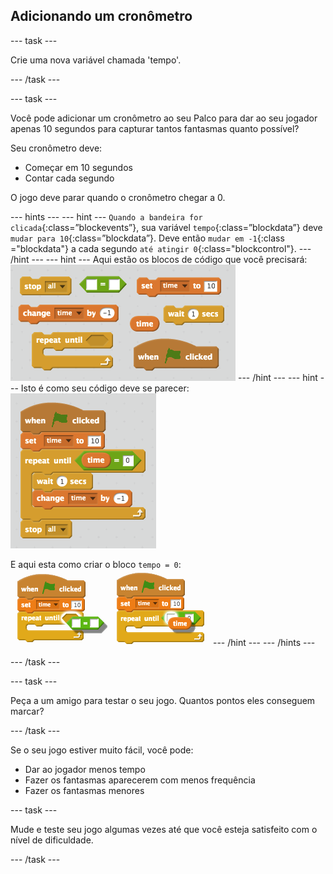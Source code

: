 ## Adicionando um cronômetro

\--- task \---

Crie uma nova variável chamada 'tempo'.

\--- /task \---

\--- task \---

Você pode adicionar um cronômetro ao seu Palco para dar ao seu jogador apenas 10 segundos para capturar tantos fantasmas quanto possível?

Seu cronômetro deve:

+ Começar em 10 segundos
+ Contar cada segundo

O jogo deve parar quando o cronômetro chegar a 0.

\--- hints \--- \--- hint \--- `Quando a bandeira for clicada`{:class=”blockevents”}, sua variável `tempo`{:class=”blockdata”} deve `mudar para 10`{:class=”blockdata”}. Deve então `mudar em -1`{:class ="blockdata"} a cada segundo `até atingir 0`{:class="blockcontrol"}. \--- /hint \--- \--- hint \--- Aqui estão os blocos de código que você precisará: ![screenshot](images/ghost-timer-blocks.png) \--- /hint \--- \--- hint \--- Isto é como seu código deve se parecer: ![screenshot](images/ghost-timer-code.png)

E aqui esta como criar o bloco `tempo = 0`: ![screenshot](images/ghost-timer-help.png) \--- /hint \--- \--- /hints \---

\--- /task \---

\--- task \---

Peça a um amigo para testar o seu jogo. Quantos pontos eles conseguem marcar?

\--- /task \---

Se o seu jogo estiver muito fácil, você pode:

+ Dar ao jogador menos tempo
+ Fazer os fantasmas aparecerem com menos frequência
+ Fazer os fantasmas menores

\--- task \---

Mude e teste seu jogo algumas vezes até que você esteja satisfeito com o nível de dificuldade.

\--- /task \---